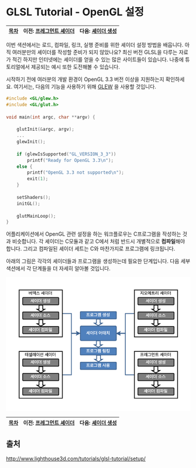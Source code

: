 # GLSL Tutorial - OpenGL 설정

| [목차](../../README.md) | 이전: [프레그먼트 셰이더](../08_fragment_shader/08_fragment_shader.md) | 다음: [셰이더 생성](../10_creating_a_shader/10_creating_a_shader.md) |
| :---------------------- | ---------------------------------------------------------------------: | ----------------: |

이번 색션에서는 로드, 컴파일, 링크, 실행 준비를 위한 셰이더 설정 방법을 배웁니다. 아직 여러분만의 셰이더를 작성할 준비가 되지 않았나요? 최신 버전 GLSL을 다루는 자료가 적긴 하지만 인터넷에는 셰이더를 얻을 수 있는 많은 사이트들이 있습니다. 나중에 튜토리얼에서 제공되는 예시 또한 도전해볼 수 있습니다.

시작하기 전에 여러분의 개발 환경이 OpenGL 3.3 버전 이상을 지원하는지 확인하세요. 여기서는, 다음의 기능을 사용하기 위해 [GLEW](http://glew.sourceforge.net/) 을 사용할 것입니다.

```c
#include <GL/glew.h>
#include <GL/glut.h>

void main(int argc, char **argv) {

    glutInit(&argc, argv);
    ...
    glewInit();

    if (glewIsSupported("GL_VERSION_3_3"))
        printf("Ready for OpenGL 3.3\n");
    else {
        printf("OpenGL 3.3 not supported\n");
        exit(1);
    }

    setShaders();
    initGL();

    glutMainLoop();
}
```

어플리케이션에서 OpenGL 관련 설정을 하는 워크플로우는 C프로그램을 작성하는 것과 비슷합니다. 각 셰이더는 C모듈과 같고 C에서 처럼 반드시 개별적으로 **컴파일**해야 합니다. 그리고 컴파일된 셰이더 세트는 C와 마찬가지로 프로그램에 링크됩니다.

아래의 그림은 각각의 셰이더들과 프로그램을 생성하는데 필요한 단계입니다. 다음 세부 색션에서 각 단계들을 더 자세히 알아볼 것입니다.

<p align="center"><img src="../../images/09_opengl_setup/09_opengl_setup_kor.png" width="700"></p>

| [목차](../../README.md) | 이전: [프레그먼트 셰이더](../08_fragment_shader/08_fragment_shader.md) | 다음: [셰이더 생성](../10_creating_a_shader/10_creating_a_shader.md) |
| :---------------------- | ---------------------------------------------------------------------: | ----------------: |

## 출처

http://www.lighthouse3d.com/tutorials/glsl-tutorial/setup/
